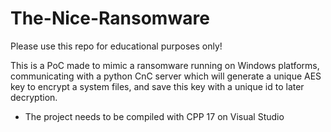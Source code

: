 # The-Nice-Ransomware
Please use this repo for educational purposes only!

This is a PoC made to mimic a ransomware running on Windows platforms, communicating with a python CnC server which will generate a unique AES key to encrypt a system files, and save this key with a unique id to later decryption.

* The project needs to be compiled with CPP 17 on Visual Studio
